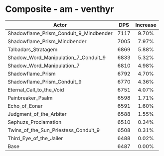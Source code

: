 # Composite - am - venthyr
| Actor | DPS | Increase |
|---|:---:|:---:|
|Shadowflame_Prism_Conduit_9_Mindbender|7117|9.70%|
|Shadowflame_Prism_Mindbender|7005|7.97%|
|Talbadars_Stratagem|6869|5.88%|
|Shadow_Word_Manipulation_7_Conduit_9|6833|5.32%|
|Shadow_Word_Manipulation_7|6810|4.98%|
|Shadowflame_Prism|6792|4.70%|
|Shadowflame_Prism_Conduit_9|6770|4.36%|
|Eternal_Call_to_the_Void|6751|4.07%|
|Painbreaker_Psalm|6598|1.71%|
|Echo_of_Eonar|6591|1.60%|
|Judgment_of_the_Arbiter|6588|1.55%|
|Sephuzs_Proclamation|6510|0.34%|
|Twins_of_the_Sun_Priestess_Conduit_9|6508|0.31%|
|Third_Eye_of_the_Jailer|6488|0.02%|
|Base|6487|0.00%|
